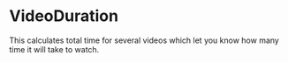 # VideoDuration
This calculates total time for several videos which let you know how many time it will take to watch. 
